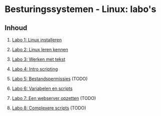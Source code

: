 # Besturingssystemen - Linux: labo's

## Inhoud
1. [Labo 1: Linux installeren](labo-1-installatie.md)

2. [Labo 2: Linux leren kennen](labo-2-verkenning.md)

3. [Labo 3: Werken met tekst](labo-3-tekst.md)

4. [Labo 4: Intro scripting](labo-4-intro-scripts.md)

5. [Labo 5: Bestandspermissies](labo-5-gebruikers-bestandspermissies.md) (TODO)

6. [Labo 6: Variabelen en scripts](labo-6-scripts.md)

7. [Labo 7: Een webserver opzetten](labo-7-webserver.md) (TODO)

8. [Labo 8: Complexere scripts](labo-8-complex-scripts.md) (TODO)



<!-- ################# OLD README ################# -->

<!-- In deze repository vind je de labo-oefeningen voor Besturingssystemen/Linux van de opleiding professionele bachelor toegepaste informatica aan de Hogeschool Gent. Het is de bedoeling dat je in deze repository je eigen nota's en oplossingen bijhoudt. In elke labo-opdracht is plaats voorzien voor het noteren van je antwoorden.

## Gegevens student

- Naam: 
- Klasgroep: 
- Naam van je lector: Nathalie Declercq
- Github gebruikersnaam: [GEBRUIKER](https://github.com/GEBRUIKER)
- URL naar je Github-repository: <https://github.com/HoGentTIN/linux-GEBRUIKER>

## Verslagen bijhouden

Het standaard bestandsformaat voor opgemaakte tekst op Github is [Markdown](https://daringfireball.net/projects/markdown/). Dit is een eenvoudig tekstformaat dat op Github als een mooi opgemaakte webpagina getoond wordt. Maak jezelf vertrouwd met dit formaat, en lees ook de [instructies specifiek voor Github](https://help.github.com/articles/getting-started-with-writing-and-formatting-on-github/) na. Kijk in het bijzonder eens na hoe je [codeblokken (optioneel met syntaxkleuren)](https://help.github.com/articles/creating-and-highlighting-code-blocks/) kan invoegen in een Markdown-bestand.

Wanneer je Linux-VM nog niet geïnstalleerd is, kan je je verslagen rechtstreeks bewerken op Github. Wanneer je een bestand opent kan je rechtsboven op het potlood-icoon klikken om het te bewerken. Eens je VM geïnstalleerd is, kan je op de VM een lokale kopie downloaden om in te werken. Dit is de eenvoudigste manier om het werk dat je op de VM maakt bij te houden en beschikbaar te maken vanop je hostsysteem.

Zorg eerst dat Git geïnstalleerd en geconfigureerd is op je VM (zie het leerpad, *[1.2.2. Configuratie Git](https://chamilo.hogent.be/index.php?application=Chamilo%5CApplication%5CWeblcms&go=CourseViewer&course=25355&tool=LearningPath&tool_action=ComplexDisplay&publication=1129388&preview_content_object_id=2846944&learning_path_action=Viewer&child_id=68023)*). Daarna kan je de repo klonen met het commando:

```ShellSession
$ git clone git@github.com:HoGentTIN/ilnx-GEBRUIKER.git
```

waar `GEBRUIKER` je Github-gebruikersnaam is.

## Cheat sheet

Hou voor jezelf een [cheat sheet](cheat-sheet.md) bij, het zal je helpen bij het studeren. Alle commando's/shortcuts/tips die je moeilijk kan onthouden noteer je dan in het document. Als je dit doorheen het semester goed bijhoudt en ook gebruikt bij je labo's, zal je merken dat je er minder afhankelijk van wordt. Zaken die je op een gegeven moment in je langetermijngeheugen opgeslagen hebt, kan je dan verwijderen, zodat er plaats vrij komt voor nieuwe informatie.

Uitgebreide voorbeelden en motivatie van cheat sheets kan je vinden in deze Github-repository: <https://github.com/bertvv/cheat-sheets/>.

## Oefeningen

* [Linux installeren](labo-1-installatie.md)
* [Linux leren kennen](labo-2-verkenning.md)
* [Werken met tekst](labo-3-tekst.md)
* [Een webserver opzetten](labo-4-webserver.md)
* [Bestandspermissies](labo-5-bestandspermissies.md)
* [Scripts](labo-6-scripts.md)

## Vragen/opmerkingen

Mocht je eventueel fouten of onduidelijkheden vinden in de oefeningen, of je hebt voorstellen of ideeën voor verbeteringen, aarzel niet om een [Issue](https://github.com/HoGentTIN/ilnx-labos/issues) te openen. -->



